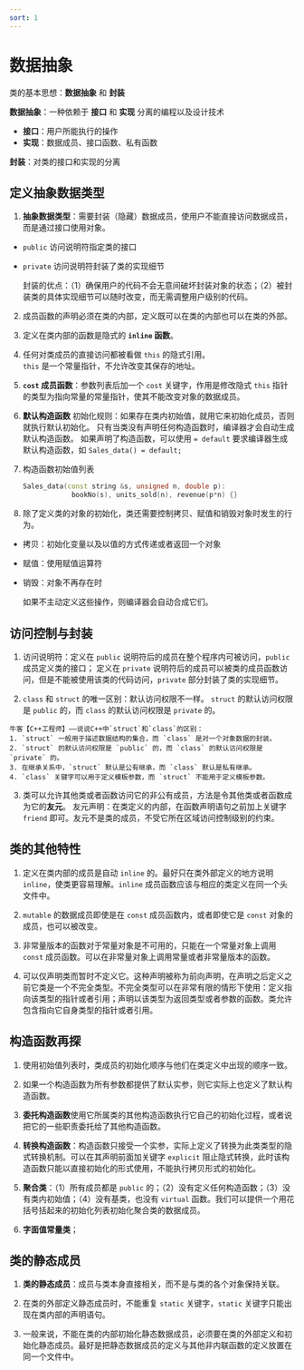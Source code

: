 ```yaml
---
sort: 1
---
```


# 数据抽象

类的基本思想：**数据抽象** 和 **封装**  

**数据抽象**：一种依赖于 **接口** 和 **实现** 分离的编程以及设计技术  
- **接口**：用户所能执行的操作      
- **实现**：数据成员、接口函数、私有函数  

**封装**：对类的接口和实现的分离

## 定义抽象数据类型
1. **抽象数据类型**：需要封装（隐藏）数据成员，使用户不能直接访问数据成员，而是通过接口使用对象。
- `public` 访问说明符指定类的接口  
- `private` 访问说明符封装了类的实现细节  
    
    封装的优点：（1）确保用户的代码不会无意间破坏封装对象的状态；（2）被封装类的具体实现细节可以随时改变，而无需调整用户级别的代码。
  
2. 成员函数的声明必须在类的内部，定义既可以在类的内部也可以在类的外部。
  
3. 定义在类内部的函数是隐式的 **`inline` 函数**。
  
4. 任何对类成员的直接访问都被看做 `this` 的隐式引用。  
    `this` 是一个常量指针，不允许改变其保存的地址。
  
5. **`cost` 成员函数**：参数列表后加一个 `cost` 关键字，作用是修改隐式 `this` 指针的类型为指向常量的常量指针，使其不能改变对象的数据成员。

6. **默认构造函数** 初始化规则：如果存在类内初始值，就用它来初始化成员，否则就执行默认初始化。
    只有当类没有声明任何构造函数时，编译器才会自动生成默认构造函数。
    如果声明了构造函数，可以使用 `= default` 要求编译器生成默认构造函数，如 `Sales_data() = default;`

7. 构造函数初始值列表
    ```cpp
    Sales_data(const string &s, unsigned n, double p):
                bookNo(s), units_sold(n), revenue(p*n) {}
    ```

8. 除了定义类的对象的初始化，类还需要控制拷贝、赋值和销毁对象时发生的行为。
- 拷贝：初始化变量以及以值的方式传递或者返回一个对象
- 赋值：使用赋值运算符
- 销毁：对象不再存在时  
    
    如果不主动定义这些操作，则编译器会自动合成它们。

## 访问控制与封装
1. 访问说明符：定义在 `public` 说明符后的成员在整个程序内可被访问，`public` 成员定义类的接口；
    定义在 `private` 说明符后的成员可以被类的成员函数访问，但是不能被使用该类的代码访问，`private` 部分封装了类的实现细节。

2. `class` 和 `struct` 的唯一区别：默认访问权限不一样。
    `struct` 的默认访问权限是 `public` 的，而 `class` 的默认访问权限是 `private` 的。

```note
牛客【C++工程师】——说说C++中`struct`和`class`的区别：
1. `struct` 一般用于描述数据结构的集合，而 `class` 是对一个对象数据的封装。
2. `struct` 的默认访问权限是 `public` 的，而 `class` 的默认访问权限是 `private` 的。
3. 在继承关系中，`struct` 默认是公有继承，而 `class` 默认是私有继承。
4. `class` 关键字可以用于定义模板参数，而 `struct` 不能用于定义模板参数。
```

3. 类可以允许其他类或者函数访问它的非公有成员，方法是令其他类或者函数成为它的**友元**。
    友元声明：在类定义的内部，在函数声明语句之前加上关键字 `friend` 即可。友元不是类的成员，不受它所在区域访问控制级别的约束。

## 类的其他特性
1. 定义在类内部的成员是自动 `inline` 的。最好只在类外部定义的地方说明 `inline`，使类更容易理解。`inline` 成员函数应该与相应的类定义在同一个头文件中。

2. `mutable` 的数据成员即使是在 `const` 成员函数内，或者即使它是 `const` 对象的成员，也可以被改变。

3. 非常量版本的函数对于常量对象是不可用的，只能在一个常量对象上调用 `const` 成员函数。可以在非常量对象上调用常量或者非常量版本的函数。

4.  可以仅声明类而暂时不定义它。这种声明被称为前向声明，在声明之后定义之前它类是一个不完全类型。不完全类型可以在非常有限的情形下使用：定义指向该类型的指针或者引用；声明以该类型为返回类型或者参数的函数。类允许包含指向它自身类型的指针或者引用。

## 构造函数再探
1. 使用初始值列表时，类成员的初始化顺序与他们在类定义中出现的顺序一致。

2. 如果一个构造函数为所有参数都提供了默认实参，则它实际上也定义了默认构造函数。

3. **委托构造函数**使用它所属类的其他构造函数执行它自己的初始化过程，或者说把它的一些职责委托给了其他构造函数。

4. **转换构造函数**：构造函数只接受一个实参，实际上定义了转换为此类类型的隐式转换机制。可以在其声明前面加关键字 `explicit` 阻止隐式转换，此时该构造函数只能以直接初始化的形式使用，不能执行拷贝形式的初始化。

5. **聚合类**：（1）所有成员都是 `public` 的；（2）没有定义任何构造函数；（3）没有类内初始值；（4）没有基类，也没有 `virtual` 函数。我们可以提供一个用花括号括起来的初始化列表初始化聚合类的数据成员。

6. **字面值常量类**；

## 类的静态成员
1. **类的静态成员**：成员与类本身直接相关，而不是与类的各个对象保持关联。

2. 在类的外部定义静态成员时，不能重复 `static` 关键字，`static` 关键字只能出现在类内部的声明语句。

3. 一般来说，不能在类的内部初始化静态数据成员，必须要在类的外部定义和初始化静态成员。最好是把静态数据成员的定义与其他非内联函数的定义放置在同一个文件中。
